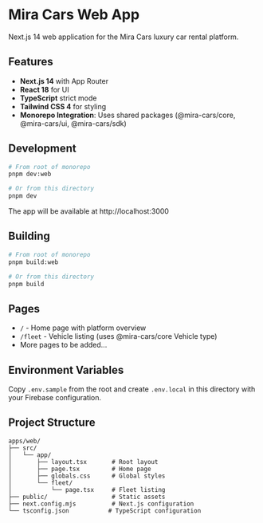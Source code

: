 # Mira Cars Web App

Next.js 14 web application for the Mira Cars luxury car rental platform.

## Features

- **Next.js 14** with App Router
- **React 18** for UI
- **TypeScript** strict mode
- **Tailwind CSS 4** for styling
- **Monorepo Integration**: Uses shared packages (@mira-cars/core, @mira-cars/ui, @mira-cars/sdk)

## Development

```bash
# From root of monorepo
pnpm dev:web

# Or from this directory
pnpm dev
```

The app will be available at http://localhost:3000

## Building

```bash
# From root of monorepo
pnpm build:web

# Or from this directory
pnpm build
```

## Pages

- `/` - Home page with platform overview
- `/fleet` - Vehicle listing (uses @mira-cars/core Vehicle type)
- More pages to be added...

## Environment Variables

Copy `.env.sample` from the root and create `.env.local` in this directory with your Firebase configuration.

## Project Structure

```
apps/web/
├── src/
│   └── app/
│       ├── layout.tsx       # Root layout
│       ├── page.tsx         # Home page
│       ├── globals.css      # Global styles
│       └── fleet/
│           └── page.tsx     # Fleet listing
├── public/                  # Static assets
├── next.config.mjs          # Next.js configuration
└── tsconfig.json           # TypeScript configuration
```
